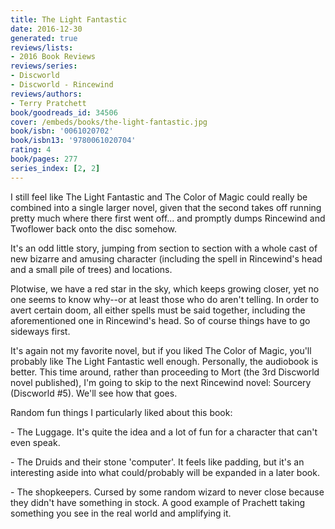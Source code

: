 ```yaml
---
title: The Light Fantastic
date: 2016-12-30
generated: true
reviews/lists:
- 2016 Book Reviews
reviews/series:
- Discworld
- Discworld - Rincewind
reviews/authors:
- Terry Pratchett
book/goodreads_id: 34506
cover: /embeds/books/the-light-fantastic.jpg
book/isbn: '0061020702'
book/isbn13: '9780061020704'
rating: 4
book/pages: 277
series_index: [2, 2]
---
```

I still feel like The Light Fantastic and The Color of Magic could really be combined into a single larger novel, given that the second takes off running pretty much where there first went off... and promptly dumps Rincewind and Twoflower back onto the disc somehow.  

It's an odd little story, jumping from section to section with a whole cast of new bizarre and amusing character (including the spell in Rincewind's head and a small pile of trees) and locations.  

<!--more-->

Plotwise, we have a red star in the sky, which keeps growing closer, yet no one seems to know why--or at least those who do aren't telling. In order to avert certain doom, all either spells must be said together, including the aforementioned one in Rincewind's head. So of course things have to go sideways first.  

It's again not my favorite novel, but if you liked The Color of Magic, you'll probably like The Light Fantastic well enough. Personally, the audiobook is better. This time around, rather than proceeding to Mort (the 3rd Discworld novel published), I'm going to skip to the next Rincewind novel: Sourcery (Discworld #5). We'll see how that goes.  

Random fun things I particularly liked about this book:  

\- The Luggage. It's quite the idea and a lot of fun for a character that can't even speak.  

\- The Druids and their stone 'computer'. It feels like padding, but it's an interesting aside into what could/probably will be expanded in a later book.  

\- The shopkeepers. Cursed by some random wizard to never close because they didn't have something in stock. A good example of Prachett taking something you see in the real world and amplifying it.